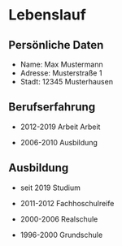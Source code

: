 # Lebenslauf

## Persönliche Daten
* Name:		Max Mustermann
* Adresse:	Musterstraße 1
* Stadt:	12345 Musterhausen

## Berufserfahrung
* 2012-2019	Arbeit Arbeit

* 2006-2010 Ausbildung

## Ausbildung
* seit 2019	Studium 

* 2011-2012	Fachhoschulreife

* 2000-2006	Realschule

* 1996-2000	Grundschule



